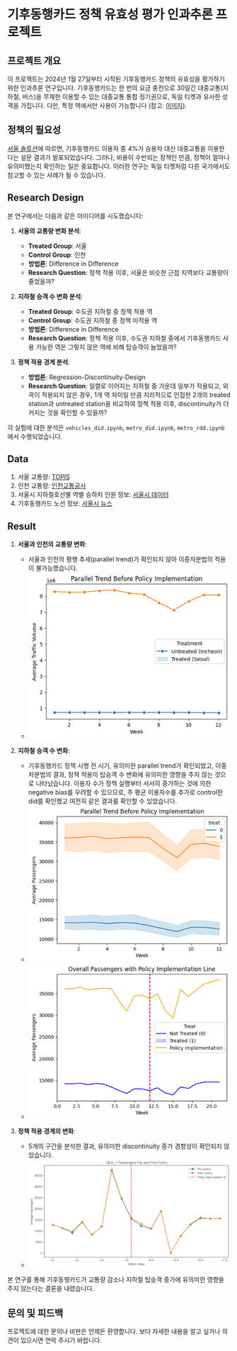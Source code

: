 # 기후동행카드 정책 유효성 평가 인과추론 프로젝트

## 프로젝트 개요
이 프로젝트는 2024년 1월 27일부터 시작된 기후동행카드 정책의 유효성을 평가하기 위한 인과추론 연구입니다. 기후동행카드는 한 번의 요금 충전으로 30일간 대중교통(지하철, 버스)을 무제한 이용할 수 있는 대중교통 통합 정기권으로, 독일 티켓과 유사한 성격을 가집니다. 다만, 특정 역에서만 사용이 가능합니다 (참고: [이미지](https://mediahub.seoul.go.kr/uploads/mediahub/2024/01/rXwscZCVwGGNWqglGCHRtEcFVhBYhUmY.jpg)).

## 정책의 필요성
[서울 솔루션](https://seoulsolution.kr/ko/content/10019)에 따르면, 기후동행카드 이용자 중 4%가 승용차 대신 대중교통을 이용한다는 설문 결과가 발표되었습니다. 그러나, 비용이 수반되는 정책인 만큼, 정책이 얼마나 유의미했는지 확인하는 일은 중요합니다. 이러한 연구는 독일 티켓처럼 다른 국가에서도 참고할 수 있는 사례가 될 수 있습니다.

## Research Design
본 연구에서는 다음과 같은 아이디어를 시도했습니다:

1. **서울의 교통량 변화 분석**:
   - **Treated Group**: 서울
   - **Control Group**: 인천
   - **방법론**: Difference in Difference
   - **Research Question**: 정책 적용 이후, 서울은 비슷한 근접 지역보다 교통량이 줄었을까?

2. **지하철 승객 수 변화 분석**:
   - **Treated Group**: 수도권 지하철 중 정책 적용 역
   - **Control Group**: 수도권 지하철 중 정책 미적용 역
   - **방법론**: Difference in Difference
   - **Research Question**: 정책 적용 이후, 수도권 지하철 중에서 기후동행카드 사용 가능한 역은 그렇지 않은 역에 비해 탑승객이 늘었을까?

3. **정책 적용 경계 분석**:
   - **방법론**: Regression-Discontinuity-Design
   - **Research Question**: 일렬로 이어지는 지하철 중 가운데 일부가 적용되고, 외곽이 적용되지 않은 경우, 1개 역 차이일 만큼 지리적으로 인접한 2개의 treated station과 untreated station을 비교하여 정책 적용 이후, discontinuity가 더 커지는 것을 확인할 수 있을까?

각 실험에 대한 분석은 `vehicles_did.ipynb`, `metro_did.ipynb`, `metro_rdd.ipynb`에서 수행되었습니다.

## Data
1. 서울 교통량: [TOPIS](https://topis.seoul.go.kr/refRoom/openRefRoom_2.do)
2. 인천 교통량: [인천교통공사](https://www.fitic.go.kr/stat/VDS.do)
3. 서울시 지하철호선별 역별 승하차 인원 정보: [서울시 데이터](https://data.seoul.go.kr/dataList/OA-12914/S/1/datasetView.do)
4. 기후동행카드 노선 정보: [서울시 뉴스](https://news.seoul.go.kr/traffic/archives/510651)

## Result
1. **서울과 인천의 교통량 변화**:
   - 서울과 인천의 평행 추세(parallel trend)가 확인되지 않아 이중차분법의 적용이 불가능했습니다.
   - ![No Parallel Trend](./img/vehicles_no_parallel_trend.png)
   
2. **지하철 승객 수 변화**:
   - 기후동행카드 정책 시행 전 시기, 유의미한 parallel trend가 확인되었고, 이중차분법의 결과, 정책 적용이 탑승객 수 변화에 유의미한 영향을 주지 않는 것으로 나타났습니다. 이용자 수가 정책 실행부터 서서히 증가하는 것에 의한 negative bias를 우려할 수 있으므로, 주 평균 이용자수를 추가로 control한 did를 확인했고 여전히 같은 결과를 확인할 수 있었습니다.
   - ![Parallel Trend](./img/parallel_trend.png)
   - ![Overall Passengers](./img/overall_passengers.png)

3. **정책 적용 경계의 변화**:
   - 5개의 구간을 분석한 결과, 유의미한 discontinuity 증가 경향성이 확인되지 않았습니다.
   - ![No Discontinuity](./img/no_discontinuity.png)

본 연구를 통해 기후동행카드가 교통량 감소나 지하철 탑승객 증가에 유의미한 영향을 주지 않는다는 결론을 내렸습니다. 

## 문의 및 피드백
프로젝트에 대한 문의나 비판은 언제든 환영합니다. 보다 자세한 내용을 알고 싶거나 의견이 있으시면 연락 주시기 바랍니다.
